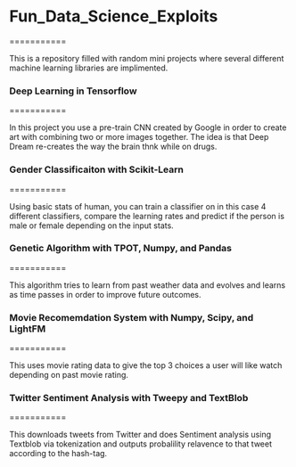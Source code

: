 # Fun_Data_Science_Exploits
===========

This is a repository filled with random mini projects where several different machine learning libraries are implimented. 
### Deep Learning in Tensorflow
===========

In this project you use a pre-train CNN created by Google in order to create art with combining two or more images together. The idea is that Deep Dream re-creates the way the brain thnk while on drugs.
### Gender Classificaiton with Scikit-Learn
===========

Using basic stats of human, you can train a classifier on in this case 4 different classifiers, compare the learning rates and predict if the person is male or female depending on the input stats.
### Genetic Algorithm with TPOT, Numpy, and Pandas
===========

This algorithm tries to learn from past weather data and evolves and learns as time passes in order to improve future outcomes.
### Movie Recomemdation System with Numpy, Scipy, and LightFM
===========

This uses movie rating data to give the top 3 choices a user will like watch depending on past movie rating.
### Twitter Sentiment Analysis with Tweepy and TextBlob
===========

This downloads tweets from Twitter and does Sentiment analysis using Textblob via tokenization and outputs probalility relavence to that tweet according to the hash-tag.

